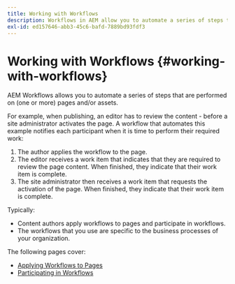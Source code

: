 ```yaml
---
title: Working with Workflows
description: Workflows in AEM allow you to automate a series of steps that are performed on a page or asset.
exl-id: ed157646-abb3-45c6-bafd-7889bd93fdf3
---
```

# Working with Workflows {#working-with-workflows}

AEM Workflows allows you to automate a series of steps that are performed on (one or more) pages and/or assets.

For example, when publishing, an editor has to review the content - before a site administrator activates the page. A workflow that automates this example notifies each participant when it is time to perform their required work:

1. The author applies the workflow to the page.
1. The editor receives a work item that indicates that they are required to review the page content. When finished, they indicate that their work item is complete.
1. The site administrator then receives a work item that requests the activation of the page. When finished, they indicate that their work item is complete.

Typically:

* Content authors apply workflows to pages and participate in workflows.
* The workflows that you use are specific to the business processes of your organization.

The following pages cover:

* [Applying Workflows to Pages](/help/sites-cloud/authoring/workflows/applying.md)
* [Participating in Workflows](/help/sites-cloud/authoring/workflows/participating.md)
